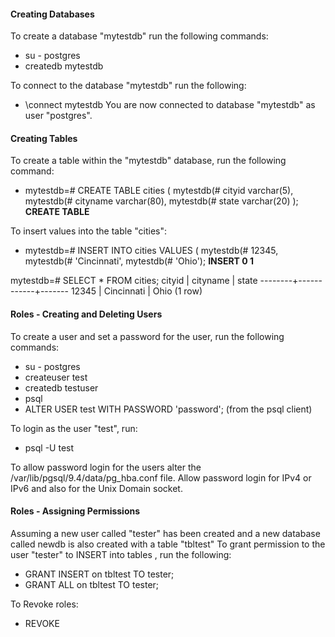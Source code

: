 #### Creating Databases
To create a database "mytestdb" run the following commands:
 - su - postgres
 - createdb mytestdb

To connect to the database "mytestdb" run the following:
 - \connect mytestdb
   You are now connected to database "mytestdb" as user "postgres".

#### Creating Tables
To create a table within the "mytestdb" database, run the following command:
 - mytestdb=# CREATE TABLE cities (
   mytestdb(# cityid varchar(5),
   mytestdb(# cityname varchar(80),
   mytestdb(# state varchar(20) );
   **CREATE TABLE**


To insert values into the table "cities":
 - mytestdb=# INSERT INTO cities VALUES (
   mytestdb(# 12345,
   mytestdb(# 'Cincinnati',
   mytestdb(# 'Ohio');
   **INSERT 0 1**


mytestdb=# SELECT * FROM cities;
 cityid |  cityname  | state
--------+------------+-------
 12345  | Cincinnati | Ohio
(1 row)



#### Roles - Creating and Deleting Users
To create a user and set a password for the user, run the following commands:
 - su - postgres
 - createuser test
 - createdb testuser
 - psql 
 - ALTER USER test WITH PASSWORD 'password'; (from the psql client)

To login as the user "test", run:
 - psql -U test

To allow password login for the users alter the /var/lib/pgsql/9.4/data/pg_hba.conf file.
Allow password login for IPv4 or IPv6 and also for the Unix Domain socket.


#### Roles - Assigning Permissions
Assuming a new user called "tester" has been created and a new database called
newdb is also created with a table "tbltest"
To grant permission to the user "tester" to INSERT into tables , run the following:
 - GRANT INSERT on tbltest TO tester;
 - GRANT ALL on tbltest TO tester;

To Revoke roles:
 - REVOKE